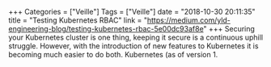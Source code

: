 +++
Categories = ["Veille"]
Tags = ["Veille"]
date = "2018-10-30 20:11:35"
title = "Testing Kubernetes RBAC"
link = "https://medium.com/yld-engineering-blog/testing-kubernetes-rbac-5e00dc93af8e"
+++
Securing your Kubernetes cluster is one thing, keeping it secure is a continuous uphill struggle. However, with the introduction of new features to Kubernetes it is becoming much easier to do both.  Kubernetes (as of version 1.